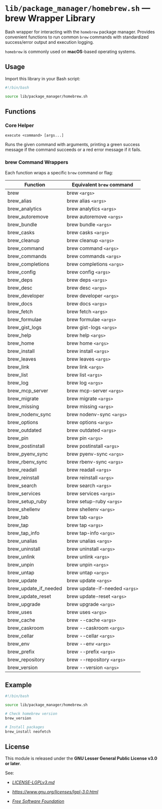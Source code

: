 # `lib/package_manager/homebrew.sh` — brew Wrapper Library

Bash wrapper for interacting with the `homebrew` package manager. Provides convenient functions to run common `brew` commands with standardized success/error output and execution logging.

`homebrew` is commonly used on **macOS**-based operating systems.

## Usage

Import this library in your Bash script:

```bash
#!/bin/bash

source lib/package_manager/homebrew.sh
```

## Functions

### Core Helper

`execute <command> [args...]`

Runs the given command with arguments, printing a green success message if the command succeeds or a red error message if it fails.

### brew Command Wrappers

Each function wraps a specific `brew` command or flag:

| **Function**          | **Equivalent `brew` command**  |
|-----------------------|--------------------------------|
| brew                  | brew `<args>`                  |
| brew_alias            | brew alias `<args>`            |
| brew_analytics        | brew analytics `<args>`        |
| brew_autoremove       | brew autoremove `<args>`       |
| brew_bundle           | brew bundle `<args>`           |
| brew_casks            | brew casks `<args>`            |
| brew_cleanup          | brew cleanup `<args>`          |
| brew_command          | brew command `<args>`          |
| brew_commands         | brew commands `<args>`         |
| brew_completions      | brew completions `<args>`      |
| brew_config           | brew config `<args>`           |
| brew_deps             | brew deps `<args>`             |
| brew_desc             | brew desc `<args>`             |
| brew_developer        | brew developer `<args>`        |
| brew_docs             | brew docs `<args>`             |
| brew_fetch            | brew fetch `<args>`            |
| brew_formulae         | brew formulae `<args>`         |
| brew_gist_logs        | brew gist-logs `<args>`        |
| brew_help             | brew help `<args>`             |
| brew_home             | brew home `<args>`             |
| brew_install          | brew install `<args>`          |
| brew_leaves           | brew leaves `<args>`           |
| brew_link             | brew link `<args>`             |
| brew_list             | brew list `<args>`             |
| brew_log              | brew log `<args>`              |
| brew_mcp_server       | brew mcp-server `<args>`       |
| brew_migrate          | brew migrate `<args>`          |
| brew_missing          | brew missing `<args>`          |
| brew_nodenv_sync      | brew nodenv-sync `<args>`      |
| brew_options          | brew options `<args>`          |
| brew_outdated         | brew outdated `<args>`         |
| brew_pin              | brew pin `<args>`              |
| brew_postinstall      | brew postinstall `<args>`      |
| brew_pyenv_sync       | brew pyenv-sync `<args>`       |
| brew_rbenv_sync       | brew rbenv-sync `<args>`       |
| brew_readall          | brew readall `<args>`          |
| brew_reinstall        | brew reinstall `<args>`        |
| brew_search           | brew search `<args>`           |
| brew_services         | brew services `<args>`         |
| brew_setup_ruby       | brew setup-ruby `<args>`       |
| brew_shellenv         | brew shellenv `<args>`         |
| brew_tab              | brew tab `<args>`              |
| brew_tap              | brew tap `<args>`              |
| brew_tap_info         | brew tap-info `<args>`         |
| brew_unalias          | brew unalias `<args>`          |
| brew_uninstall        | brew uninstall `<args>`        |
| brew_unlink           | brew unlink `<args>`           |
| brew_unpin            | brew unpin `<args>`            |
| brew_untap            | brew untap `<args>`            |
| brew_update           | brew update `<args>`           |
| brew_update_if_needed | brew update-if-needed `<args>` |
| brew_update_reset     | brew update-reset `<args>`     |
| brew_upgrade          | brew upgrade `<args>`          |
| brew_uses             | brew uses `<args>`             |
| brew_cache            | brew --cache `<args>`          |
| brew_caskroom         | brew --caskroom `<args>`       |
| brew_cellar           | brew --cellar `<args>`         |
| brew_env              | brew --env `<args>`            |
| brew_prefix           | brew --prefix `<args>`         |
| brew_repository       | brew --repository `<args>`     |
| brew_version          | brew --version `<args>`        |

## Example

```bash
#!/bin/bash

source lib/package_manager/homebrew.sh

# Check homebrew version
brew_version

# Install packages
brew_install neofetch
```

## License

This module is released under the **GNU Lesser General Public License v3.0 or later**.

See:

- [_LICENSE-LGPLv3.md_](https://github.com/Archetypum/tum-bash/blob/master/LICENSE-LGPLv3.md)

- _https://www.gnu.org/licenses/lgpl-3.0.html_

- [_Free Software Foundation_](https://www.fsf.org/)
